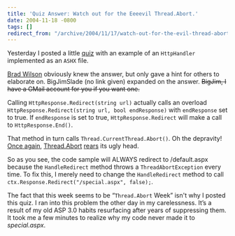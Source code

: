 ```yaml
---
title: 'Quiz Answer: Watch out for the Eeeevil Thread.Abort.'
date: 2004-11-18 -0800
tags: []
redirect_from: "/archive/2004/11/17/watch-out-for-the-evil-thread-abort.aspx/"
---
```


Yesterday I posted a little
[quiz](https://haacked.com/archive/2004/11/17/quiz-what-is-wrong-with-this-code.aspx "What is wrong with this code?")
with an example of an `HttpHandler` implemented as an `ASHX` file.

[Brad Wilson](http://www.dotnetdevs.com/ "Brad's Blog") obviously knew
the answer, but only gave a hint for others to elaborate on. BigJimSlade
(no link given) expanded on the answer. ~~BigJim, I have a GMail account
for you if you want one.~~

Calling `HttpResponse.Redirect(string url)` actually calls an overload
`HttpResponse.Redirect(string url, bool endResponse)` with `endResponse`
set to true. If `endResponse` is set to true, `HttpResponse.Redirect`
will make a call to `HttpResponse.End()`.

That method in turn calls `Thread.CurrentThread.Abort()`. Oh the
depravity! [Once
again](https://haacked.com/archive/2004/11/13/the-depravity-of-thread-abort.aspx "The Depravity of Thread.Abort"),
[Thread.Abort](https://haacked.com/archive/2004/11/12/how-to-stop-a-thread.aspx "How to Stop a Thread in .NET")
[rears](http://www.interact-sw.co.uk/iangblog/2004/11/12/cancellation "How to stop a Thread in .NET")
its ugly head.

So as you see, the code sample will ALWAYS redirect to /default.aspx
because the `HandleRedirect` method throws a `ThreadAbortException`
every time. To fix this, I merely need to change the `HandleRedirect`
method to call `ctx.Response.Redirect("/special.aspx", false);`.

The fact that this week seems to be “`Thread.Abort` Week” isn't why I
posted this quiz. I ran into this problem the other day in my
carelessness. It’s a result of my old ASP 3.0 habits resurfacing after
years of suppressing them. It took me a few minutes to realize why my
code never made it to *special.aspx*.

